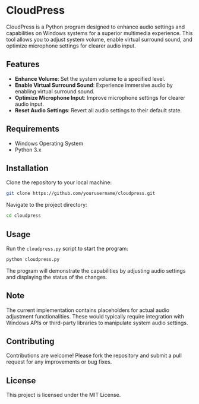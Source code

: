 # CloudPress

CloudPress is a Python program designed to enhance audio settings and capabilities on Windows systems for a superior multimedia experience. This tool allows you to adjust system volume, enable virtual surround sound, and optimize microphone settings for clearer audio input.

## Features

- **Enhance Volume**: Set the system volume to a specified level.
- **Enable Virtual Surround Sound**: Experience immersive audio by enabling virtual surround sound.
- **Optimize Microphone Input**: Improve microphone settings for clearer audio input.
- **Reset Audio Settings**: Revert all audio settings to their default state.

## Requirements

- Windows Operating System
- Python 3.x

## Installation

Clone the repository to your local machine:
```bash
git clone https://github.com/yourusername/cloudpress.git
```
Navigate to the project directory:
```bash
cd cloudpress
```

## Usage

Run the `cloudpress.py` script to start the program:
```bash
python cloudpress.py
```

The program will demonstrate the capabilities by adjusting audio settings and displaying the status of the changes.

## Note

The current implementation contains placeholders for actual audio adjustment functionalities. These would typically require integration with Windows APIs or third-party libraries to manipulate system audio settings.

## Contributing

Contributions are welcome! Please fork the repository and submit a pull request for any improvements or bug fixes.

## License

This project is licensed under the MIT License.